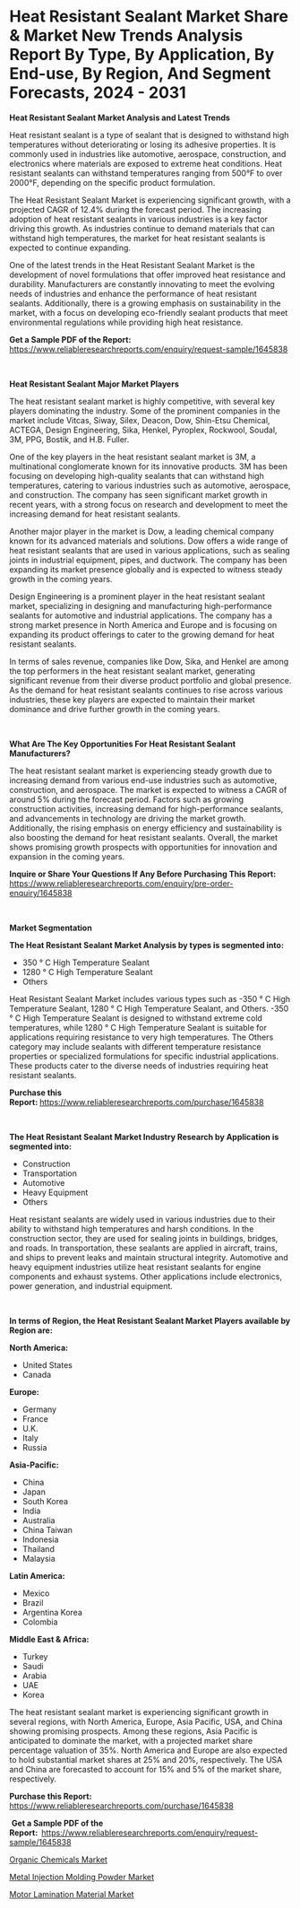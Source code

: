 <p><h1>Heat Resistant Sealant Market Share & Market New Trends Analysis Report By Type, By Application, By End-use, By Region, And Segment Forecasts, 2024 - 2031</h1></p><p><strong>Heat Resistant Sealant Market Analysis and Latest Trends</strong></p>
<p><p>Heat resistant sealant is a type of sealant that is designed to withstand high temperatures without deteriorating or losing its adhesive properties. It is commonly used in industries like automotive, aerospace, construction, and electronics where materials are exposed to extreme heat conditions. Heat resistant sealants can withstand temperatures ranging from 500°F to over 2000°F, depending on the specific product formulation.</p><p>The Heat Resistant Sealant Market is experiencing significant growth, with a projected CAGR of 12.4% during the forecast period. The increasing adoption of heat resistant sealants in various industries is a key factor driving this growth. As industries continue to demand materials that can withstand high temperatures, the market for heat resistant sealants is expected to continue expanding.</p><p>One of the latest trends in the Heat Resistant Sealant Market is the development of novel formulations that offer improved heat resistance and durability. Manufacturers are constantly innovating to meet the evolving needs of industries and enhance the performance of heat resistant sealants. Additionally, there is a growing emphasis on sustainability in the market, with a focus on developing eco-friendly sealant products that meet environmental regulations while providing high heat resistance.</p></p>
<p><strong>Get a Sample PDF of the Report:&nbsp;</strong> <a href="https://www.reliableresearchreports.com/enquiry/request-sample/1645838">https://www.reliableresearchreports.com/enquiry/request-sample/1645838</a></p>
<p>&nbsp;</p>
<p><strong>Heat Resistant Sealant Major Market Players</strong></p>
<p><p>The heat resistant sealant market is highly competitive, with several key players dominating the industry. Some of the prominent companies in the market include Vitcas, Siway, Silex, Deacon, Dow, Shin-Etsu Chemical, ACTEGA, Design Engineering, Sika, Henkel, Pyroplex, Rockwool, Soudal, 3M, PPG, Bostik, and H.B. Fuller.</p><p>One of the key players in the heat resistant sealant market is 3M, a multinational conglomerate known for its innovative products. 3M has been focusing on developing high-quality sealants that can withstand high temperatures, catering to various industries such as automotive, aerospace, and construction. The company has seen significant market growth in recent years, with a strong focus on research and development to meet the increasing demand for heat resistant sealants.</p><p>Another major player in the market is Dow, a leading chemical company known for its advanced materials and solutions. Dow offers a wide range of heat resistant sealants that are used in various applications, such as sealing joints in industrial equipment, pipes, and ductwork. The company has been expanding its market presence globally and is expected to witness steady growth in the coming years.</p><p>Design Engineering is a prominent player in the heat resistant sealant market, specializing in designing and manufacturing high-performance sealants for automotive and industrial applications. The company has a strong market presence in North America and Europe and is focusing on expanding its product offerings to cater to the growing demand for heat resistant sealants.</p><p>In terms of sales revenue, companies like Dow, Sika, and Henkel are among the top performers in the heat resistant sealant market, generating significant revenue from their diverse product portfolio and global presence. As the demand for heat resistant sealants continues to rise across various industries, these key players are expected to maintain their market dominance and drive further growth in the coming years.</p></p>
<p>&nbsp;</p>
<p><strong>What Are The Key Opportunities For Heat Resistant Sealant Manufacturers?</strong></p>
<p><p>The heat resistant sealant market is experiencing steady growth due to increasing demand from various end-use industries such as automotive, construction, and aerospace. The market is expected to witness a CAGR of around 5% during the forecast period. Factors such as growing construction activities, increasing demand for high-performance sealants, and advancements in technology are driving the market growth. Additionally, the rising emphasis on energy efficiency and sustainability is also boosting the demand for heat resistant sealants. Overall, the market shows promising growth prospects with opportunities for innovation and expansion in the coming years.</p></p>
<p><strong>Inquire or Share Your Questions If Any Before Purchasing This Report:</strong> <a href="https://www.reliableresearchreports.com/enquiry/pre-order-enquiry/1645838">https://www.reliableresearchreports.com/enquiry/pre-order-enquiry/1645838</a></p>
<p>&nbsp;</p>
<p><strong>Market Segmentation</strong></p>
<p><strong>The Heat Resistant Sealant Market Analysis by types is segmented into:</strong></p>
<p><ul><li>350 ° C High Temperature Sealant</li><li>1280 ° C High Temperature Sealant</li><li>Others</li></ul></p>
<p><p>Heat Resistant Sealant Market includes various types such as -350 ° C High Temperature Sealant, 1280 ° C High Temperature Sealant, and Others. -350 ° C High Temperature Sealant is designed to withstand extreme cold temperatures, while 1280 ° C High Temperature Sealant is suitable for applications requiring resistance to very high temperatures. The Others category may include sealants with different temperature resistance properties or specialized formulations for specific industrial applications. These products cater to the diverse needs of industries requiring heat resistant sealants.</p></p>
<p><strong>Purchase this Report:&nbsp;</strong><a href="https://www.reliableresearchreports.com/purchase/1645838">https://www.reliableresearchreports.com/purchase/1645838</a></p>
<p>&nbsp;</p>
<p><strong>The Heat Resistant Sealant Market Industry Research by Application is segmented into:</strong></p>
<p><ul><li>Construction</li><li>Transportation</li><li>Automotive</li><li>Heavy Equipment</li><li>Others</li></ul></p>
<p><p>Heat resistant sealants are widely used in various industries due to their ability to withstand high temperatures and harsh conditions. In the construction sector, they are used for sealing joints in buildings, bridges, and roads. In transportation, these sealants are applied in aircraft, trains, and ships to prevent leaks and maintain structural integrity. Automotive and heavy equipment industries utilize heat resistant sealants for engine components and exhaust systems. Other applications include electronics, power generation, and industrial equipment.</p></p>
<p>&nbsp;</p>
<p><strong>In terms of Region, the Heat Resistant Sealant Market Players available by Region are:</strong></p>
<p>
    <p> <strong> North America: </strong>
        <ul>
            <li>United States</li>
            <li>Canada</li>
        </ul>
        </p> 
    <p> <strong> Europe: </strong>
        <ul>
            <li>Germany</li>
            <li>France</li>
            <li>U.K.</li>
            <li>Italy</li>
            <li>Russia</li>
        </ul>
        </p> 
    <p> <strong> Asia-Pacific: </strong>
        <ul>
            <li>China</li>
            <li>Japan</li>
            <li>South Korea</li>
            <li>India</li>
            <li>Australia</li>
            <li>China Taiwan</li>
            <li>Indonesia</li>
            <li>Thailand</li>
            <li>Malaysia</li>
        </ul>
        </p> 
    <p> <strong> Latin America: </strong>
        <ul>
            <li>Mexico</li>
            <li>Brazil</li>
            <li>Argentina Korea</li>
            <li>Colombia</li>
        </ul>
        </p> 
    <p> <strong> Middle East & Africa: </strong>
        <ul>
            <li>Turkey</li>
            <li>Saudi</li>
            <li>Arabia</li>
            <li>UAE</li>
            <li>Korea</li>
        </ul>
    </p>
    </p>
<p><p>The heat resistant sealant market is experiencing significant growth in several regions, with North America, Europe, Asia Pacific, USA, and China showing promising prospects. Among these regions, Asia Pacific is anticipated to dominate the market, with a projected market share percentage valuation of 35%. North America and Europe are also expected to hold substantial market shares at 25% and 20%, respectively. The USA and China are forecasted to account for 15% and 5% of the market share, respectively.</p></p>
<p><strong>Purchase this Report: </strong><a href="https://www.reliableresearchreports.com/purchase/1645838">https://www.reliableresearchreports.com/purchase/1645838</a></p>
<p>&nbsp;<strong>Get a Sample PDF of the Report:&nbsp;&nbsp;</strong><a href="https://www.reliableresearchreports.com/enquiry/request-sample/1645838">https://www.reliableresearchreports.com/enquiry/request-sample/1645838</a></p>
<p><strong></strong></p>
<p><p><a href="https://github.com/bobicer/Market-Research-Report-List-2/blob/main/organic-chemicals-market.md">Organic Chemicals Market</a></p><p><a href="https://github.com/seekum/Market-Research-Report-List-1/blob/main/metal-injection-molding-powder-market.md">Metal Injection Molding Powder Market</a></p><p><a href="https://github.com/timeliteaut/Market-Research-Report-List-1/blob/main/motor-lamination-material-market.md">Motor Lamination Material Market</a></p></p>